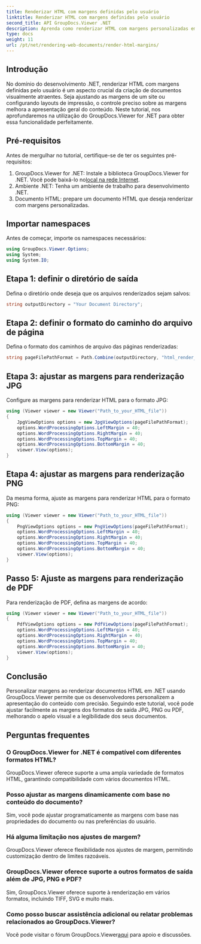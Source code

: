 ```yaml
---
title: Renderizar HTML com margens definidas pelo usuário
linktitle: Renderizar HTML com margens definidas pelo usuário
second_title: API GroupDocs.Viewer .NET
description: Aprenda como renderizar HTML com margens personalizadas em .NET usando GroupDocs.Viewer. Melhore a apresentação de documentos sem esforço.
type: docs
weight: 11
url: /pt/net/rendering-web-documents/render-html-margins/
---
```

## Introdução
No domínio do desenvolvimento .NET, renderizar HTML com margens definidas pelo usuário é um aspecto crucial da criação de documentos visualmente atraentes. Seja ajustando as margens de um site ou configurando layouts de impressão, o controle preciso sobre as margens melhora a apresentação geral do conteúdo. Neste tutorial, nos aprofundaremos na utilização do GroupDocs.Viewer for .NET para obter essa funcionalidade perfeitamente.
## Pré-requisitos
Antes de mergulhar no tutorial, certifique-se de ter os seguintes pré-requisitos:
1.  GroupDocs.Viewer for .NET: Instale a biblioteca GroupDocs.Viewer for .NET. Você pode baixá-lo no[local na rede Internet](https://releases.groupdocs.com/viewer/net/).
2. Ambiente .NET: Tenha um ambiente de trabalho para desenvolvimento .NET.
3. Documento HTML: prepare um documento HTML que deseja renderizar com margens personalizadas.

## Importar namespaces
Antes de começar, importe os namespaces necessários:
```csharp
using GroupDocs.Viewer.Options;
using System;
using System.IO;
```
## Etapa 1: definir o diretório de saída
Defina o diretório onde deseja que os arquivos renderizados sejam salvos:
```csharp
string outputDirectory = "Your Document Directory";
```
## Etapa 2: definir o formato do caminho do arquivo de página
Defina o formato dos caminhos de arquivo das páginas renderizadas:
```csharp
string pageFilePathFormat = Path.Combine(outputDirectory, "html_render_margins_page_{0}.jpg");
```
## Etapa 3: ajustar as margens para renderização JPG
Configure as margens para renderizar HTML para o formato JPG:
```csharp
using (Viewer viewer = new Viewer("Path_to_your_HTML_file"))
{
    JpgViewOptions options = new JpgViewOptions(pageFilePathFormat);
    options.WordProcessingOptions.LeftMargin = 40;
    options.WordProcessingOptions.RightMargin = 40;
    options.WordProcessingOptions.TopMargin = 40;
    options.WordProcessingOptions.BottomMargin = 40;
    viewer.View(options);
}
```
## Etapa 4: ajustar as margens para renderização PNG
Da mesma forma, ajuste as margens para renderizar HTML para o formato PNG:
```csharp
using (Viewer viewer = new Viewer("Path_to_your_HTML_file"))
{
    PngViewOptions options = new PngViewOptions(pageFilePathFormat);
    options.WordProcessingOptions.LeftMargin = 40;
    options.WordProcessingOptions.RightMargin = 40;
    options.WordProcessingOptions.TopMargin = 40;
    options.WordProcessingOptions.BottomMargin = 40;
    viewer.View(options);
}
```
## Passo 5: Ajuste as margens para renderização de PDF
Para renderização de PDF, defina as margens de acordo:
```csharp
using (Viewer viewer = new Viewer("Path_to_your_HTML_file"))
{
    PdfViewOptions options = new PdfViewOptions(pageFilePathFormat);
    options.WordProcessingOptions.LeftMargin = 40;
    options.WordProcessingOptions.RightMargin = 40;
    options.WordProcessingOptions.TopMargin = 40;
    options.WordProcessingOptions.BottomMargin = 40;
    viewer.View(options);
}
```

## Conclusão
Personalizar margens ao renderizar documentos HTML em .NET usando GroupDocs.Viewer permite que os desenvolvedores personalizem a apresentação do conteúdo com precisão. Seguindo este tutorial, você pode ajustar facilmente as margens dos formatos de saída JPG, PNG ou PDF, melhorando o apelo visual e a legibilidade dos seus documentos.
## Perguntas frequentes
### O GroupDocs.Viewer for .NET é compatível com diferentes formatos HTML?
GroupDocs.Viewer oferece suporte a uma ampla variedade de formatos HTML, garantindo compatibilidade com vários documentos HTML.
### Posso ajustar as margens dinamicamente com base no conteúdo do documento?
Sim, você pode ajustar programaticamente as margens com base nas propriedades do documento ou nas preferências do usuário.
### Há alguma limitação nos ajustes de margem?
GroupDocs.Viewer oferece flexibilidade nos ajustes de margem, permitindo customização dentro de limites razoáveis.
### GroupDocs.Viewer oferece suporte a outros formatos de saída além de JPG, PNG e PDF?
Sim, GroupDocs.Viewer oferece suporte à renderização em vários formatos, incluindo TIFF, SVG e muito mais.
### Como posso buscar assistência adicional ou relatar problemas relacionados ao GroupDocs.Viewer?
 Você pode visitar o fórum GroupDocs.Viewer[aqui](https://forum.groupdocs.com/c/viewer/9) para apoio e discussões.
